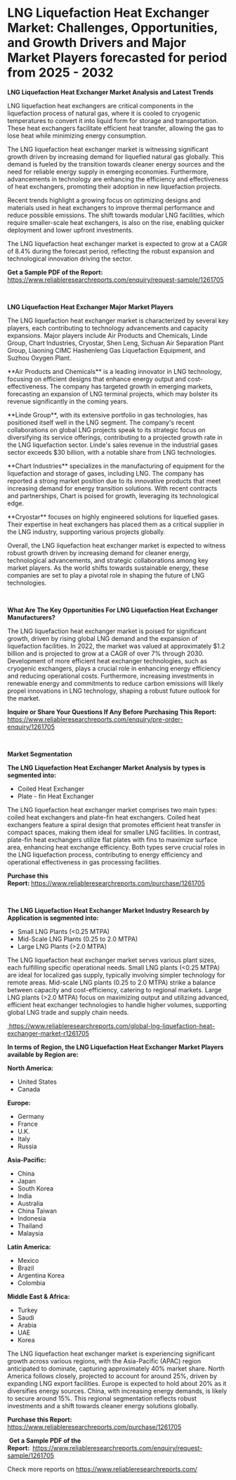 <p><h1>LNG Liquefaction Heat Exchanger Market: Challenges, Opportunities, and Growth Drivers and Major Market Players forecasted for period from 2025 - 2032</h1></p><p><strong>LNG Liquefaction Heat Exchanger Market Analysis and Latest Trends</strong></p>
<p><p>LNG liquefaction heat exchangers are critical components in the liquefaction process of natural gas, where it is cooled to cryogenic temperatures to convert it into liquid form for storage and transportation. These heat exchangers facilitate efficient heat transfer, allowing the gas to lose heat while minimizing energy consumption. </p><p>The LNG liquefaction heat exchanger market is witnessing significant growth driven by increasing demand for liquefied natural gas globally. This demand is fueled by the transition towards cleaner energy sources and the need for reliable energy supply in emerging economies. Furthermore, advancements in technology are enhancing the efficiency and effectiveness of heat exchangers, promoting their adoption in new liquefaction projects.</p><p>Recent trends highlight a growing focus on optimizing designs and materials used in heat exchangers to improve thermal performance and reduce possible emissions. The shift towards modular LNG facilities, which require smaller-scale heat exchangers, is also on the rise, enabling quicker deployment and lower upfront investments.</p><p>The LNG liquefaction heat exchanger market is expected to grow at a CAGR of 8.4% during the forecast period, reflecting the robust expansion and technological innovation driving the sector.</p></p>
<p><strong>Get a Sample PDF of the Report:&nbsp;</strong> <a href="https://www.reliableresearchreports.com/enquiry/request-sample/1261705?utm_campaign=1720&utm_medium=2&utm_source=Github&utm_content=ia&utm_term=11042025&utm_id=lng-liquefaction-heat-exchanger">https://www.reliableresearchreports.com/enquiry/request-sample/1261705</a></p>
<p>&nbsp;</p>
<p><strong>LNG Liquefaction Heat Exchanger Major Market Players</strong></p>
<p><p>The LNG liquefaction heat exchanger market is characterized by several key players, each contributing to technology advancements and capacity expansions. Major players include Air Products and Chemicals, Linde Group, Chart Industries, Cryostar, Shen Leng, Sichuan Air Separation Plant Group, Liaoning CIMC Hashenleng Gas Liquefaction Equipment, and Suzhou Oxygen Plant. </p><p>**Air Products and Chemicals** is a leading innovator in LNG technology, focusing on efficient designs that enhance energy output and cost-effectiveness. The company has targeted growth in emerging markets, forecasting an expansion of LNG terminal projects, which may bolster its revenue significantly in the coming years.</p><p>**Linde Group**, with its extensive portfolio in gas technologies, has positioned itself well in the LNG segment. The company's recent collaborations on global LNG projects speak to its strategic focus on diversifying its service offerings, contributing to a projected growth rate in the LNG liquefaction sector. Linde's sales revenue in the industrial gases sector exceeds $30 billion, with a notable share from LNG technologies.</p><p>**Chart Industries** specializes in the manufacturing of equipment for the liquefaction and storage of gases, including LNG. The company has reported a strong market position due to its innovative products that meet increasing demand for energy transition solutions. With recent contracts and partnerships, Chart is poised for growth, leveraging its technological edge.</p><p>**Cryostar** focuses on highly engineered solutions for liquefied gases. Their expertise in heat exchangers has placed them as a critical supplier in the LNG industry, supporting various projects globally.</p><p>Overall, the LNG liquefaction heat exchanger market is expected to witness robust growth driven by increasing demand for cleaner energy, technological advancements, and strategic collaborations among key market players. As the world shifts towards sustainable energy, these companies are set to play a pivotal role in shaping the future of LNG technologies.</p></p>
<p>&nbsp;</p>
<p><strong>What Are The Key Opportunities For LNG Liquefaction Heat Exchanger Manufacturers?</strong></p>
<p><p>The LNG liquefaction heat exchanger market is poised for significant growth, driven by rising global LNG demand and the expansion of liquefaction facilities. In 2022, the market was valued at approximately $1.2 billion and is projected to grow at a CAGR of over 7% through 2030. Development of more efficient heat exchanger technologies, such as cryogenic exchangers, plays a crucial role in enhancing energy efficiency and reducing operational costs. Furthermore, increasing investments in renewable energy and commitments to reduce carbon emissions will likely propel innovations in LNG technology, shaping a robust future outlook for the market.</p></p>
<p><strong>Inquire or Share Your Questions If Any Before Purchasing This Report:</strong> <a href="https://www.reliableresearchreports.com/enquiry/pre-order-enquiry/1261705?utm_campaign=1720&utm_medium=2&utm_source=Github&utm_content=ia&utm_term=11042025&utm_id=lng-liquefaction-heat-exchanger">https://www.reliableresearchreports.com/enquiry/pre-order-enquiry/1261705</a></p>
<p>&nbsp;</p>
<p><strong>Market Segmentation</strong></p>
<p><strong>The LNG Liquefaction Heat Exchanger Market Analysis by types is segmented into:</strong></p>
<p><ul><li>Coiled Heat Exchanger</li><li>Plate - fin Heat Exchanger</li></ul></p>
<p><p>The LNG liquefaction heat exchanger market comprises two main types: coiled heat exchangers and plate-fin heat exchangers. Coiled heat exchangers feature a spiral design that promotes efficient heat transfer in compact spaces, making them ideal for smaller LNG facilities. In contrast, plate-fin heat exchangers utilize flat plates with fins to maximize surface area, enhancing heat exchange efficiency. Both types serve crucial roles in the LNG liquefaction process, contributing to energy efficiency and operational effectiveness in gas processing facilities.</p></p>
<p><strong>Purchase this Report:&nbsp;</strong><a href="https://www.reliableresearchreports.com/purchase/1261705?utm_campaign=1720&utm_medium=2&utm_source=Github&utm_content=ia&utm_term=11042025&utm_id=lng-liquefaction-heat-exchanger">https://www.reliableresearchreports.com/purchase/1261705</a></p>
<p>&nbsp;</p>
<p><strong>The LNG Liquefaction Heat Exchanger Market Industry Research by Application is segmented into:</strong></p>
<p><ul><li>Small LNG Plants (<0.25 MTPA)</li><li>Mid-Scale LNG Plants (0.25 to 2.0 MTPA)</li><li>Large LNG Plants (>2.0 MTPA)</li></ul></p>
<p><p>The LNG liquefaction heat exchanger market serves various plant sizes, each fulfilling specific operational needs. Small LNG plants (<0.25 MTPA) are ideal for localized gas supply, typically involving simpler technology for remote areas. Mid-scale LNG plants (0.25 to 2.0 MTPA) strike a balance between capacity and cost-efficiency, catering to regional markets. Large LNG plants (>2.0 MTPA) focus on maximizing output and utilizing advanced, efficient heat exchanger technologies to handle higher volumes, supporting global LNG trade and supply chain needs.</p></p>
<p><a href="https://www.reliableresearchreports.com/global-lng-liquefaction-heat-exchanger-market-r1261705?utm_campaign=1720&utm_medium=2&utm_source=Github&utm_content=ia&utm_term=11042025&utm_id=lng-liquefaction-heat-exchanger">&nbsp;https://www.reliableresearchreports.com/global-lng-liquefaction-heat-exchanger-market-r1261705</a></p>
<p><strong>In terms of Region, the LNG Liquefaction Heat Exchanger Market Players available by Region are:</strong></p>
<p>
    <p> <strong> North America: </strong>
        <ul>
            <li>United States</li>
            <li>Canada</li>
        </ul>
        </p> 
    <p> <strong> Europe: </strong>
        <ul>
            <li>Germany</li>
            <li>France</li>
            <li>U.K.</li>
            <li>Italy</li>
            <li>Russia</li>
        </ul>
        </p> 
    <p> <strong> Asia-Pacific: </strong>
        <ul>
            <li>China</li>
            <li>Japan</li>
            <li>South Korea</li>
            <li>India</li>
            <li>Australia</li>
            <li>China Taiwan</li>
            <li>Indonesia</li>
            <li>Thailand</li>
            <li>Malaysia</li>
        </ul>
        </p> 
    <p> <strong> Latin America: </strong>
        <ul>
            <li>Mexico</li>
            <li>Brazil</li>
            <li>Argentina Korea</li>
            <li>Colombia</li>
        </ul>
        </p> 
    <p> <strong> Middle East & Africa: </strong>
        <ul>
            <li>Turkey</li>
            <li>Saudi</li>
            <li>Arabia</li>
            <li>UAE</li>
            <li>Korea</li>
        </ul>
    </p>
    </p>
<p><p>The LNG liquefaction heat exchanger market is experiencing significant growth across various regions, with the Asia-Pacific (APAC) region anticipated to dominate, capturing approximately 40% market share. North America follows closely, projected to account for around 25%, driven by expanding LNG export facilities. Europe is expected to hold about 20% as it diversifies energy sources. China, with increasing energy demands, is likely to secure around 15%. This regional segmentation reflects robust investments and a shift towards cleaner energy solutions globally.</p></p>
<p><strong>Purchase this Report: </strong><a href="https://www.reliableresearchreports.com/purchase/1261705?utm_campaign=1720&utm_medium=2&utm_source=Github&utm_content=ia&utm_term=11042025&utm_id=lng-liquefaction-heat-exchanger">https://www.reliableresearchreports.com/purchase/1261705</a></p>
<p>&nbsp;<strong>Get a Sample PDF of the Report:&nbsp;&nbsp;</strong><a href="https://www.reliableresearchreports.com/enquiry/request-sample/1261705?utm_campaign=1720&utm_medium=2&utm_source=Github&utm_content=ia&utm_term=11042025&utm_id=lng-liquefaction-heat-exchanger">https://www.reliableresearchreports.com/enquiry/request-sample/1261705</a></p>
<p><strong></strong></p>
<p>Check more reports on <a href="https://www.reliableresearchreports.com/?utm_campaign=1720&utm_medium=2&utm_source=Github&utm_content=ia&utm_term=11042025&utm_id=lng-liquefaction-heat-exchanger">https://www.reliableresearchreports.com/</a></p>